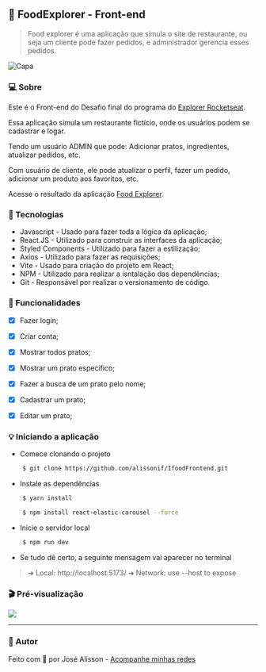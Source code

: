 ## :pizza: FoodExplorer - Front-end
> Food explorer é uma aplicação que simula o site de restaurante, ou seja um cliente pode fazer pedidos, e administrador gerencia esses pedidos.

![Capa](https://i.imgur.com/5SJvIpb.png)

### :computer: Sobre
Este é o Front-end do Desafio final do programa do [Explorer Rocketseat](https://www.rocketseat.com.br/explorer).

Essa aplicação simula um restaurante fictício, onde os usuários podem se cadastrar e logar.

Tendo um usuário ADMIN que pode: Adicionar pratos, ingredientes, atualizar pedidos, etc.

Com usuário de cliente, ele pode atualizar o perfil, fazer um pedido, adicionar um produto aos favoritos, etc.

Acesse o resultado da aplicação [Food Explorer](https://github.com/alissonif/IfoodApi).

### 🧪 Tecnologias
- Javascript - Usado para fazer toda a lógica da aplicação;
- React.JS - Utilizado para construir as interfaces da aplicação;
- Styled Components - Utilizado para fazer a estilização;
- Axios - Utilizado para fazer as requisições;
- Vite - Usado para criação do projeto em React;
- NPM - Utilizado para realizar a isntalação das dependências;
- Git - Responsável por realizar o versionamento de código.

### :hammer: Funcionalidades

- [x]   Fazer login;
- [x]   Criar conta;
- [x]   Mostrar todos pratos;
- [x]   Mostrar um prato especifico;
- [x]   Fazer a busca de um prato pelo nome;
- [x]   Cadastrar um prato;
- [x]   Editar um prato;



### :bulb: Iniciando a aplicação
- Comece clonando o projeto
```bash
	$ git clone https://github.com/alissonif/IfoodFrontend.git
```
- Instale as dependências
```bash
	$ yarn install
```
```bash
	$ npm install react-elastic-carousel --force
```
- Inicie o servidor local
```bash
	$ npm run dev
```
- Se tudo dê certo, a seguinte mensagem vai aparecer no terminal
> ➜  Local:   http://localhost:5173/
  ➜  Network: use --host to expose

### :clapper: Pré-visualização

<img src="https://i.imgur.com/DvDTsgg.png"/>

---
### :bust_in_silhouette: Autor
Feito com :purple_heart: por José Alisson -  [Acompanhe minhas redes](https://www.linkedin.com/in/josealissonif/)

